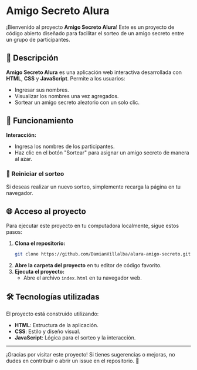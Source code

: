 # Amigo Secreto Alura

¡Bienvenido al proyecto **Amigo Secreto Alura**! Este es un proyecto de código abierto diseñado para facilitar el sorteo de un amigo secreto entre un grupo de participantes.

## 📖 Descripción

**Amigo Secreto Alura** es una aplicación web interactiva desarrollada con **HTML**, **CSS** y **JavaScript**. Permite a los usuarios:

- Ingresar sus nombres.
- Visualizar los nombres una vez agregados.
- Sortear un amigo secreto aleatorio con un solo clic.

## 🚀 Funcionamiento

**Interacción:**
- Ingresa los nombres de los participantes.
- Haz clic en el botón "Sortear" para asignar un amigo secreto de manera al azar.

### 🔄 Reiniciar el sorteo
Si deseas realizar un nuevo sorteo, simplemente recarga la página en tu navegador.

## 🌐 Acceso al proyecto
Para ejecutar este proyecto en tu computadora localmente, sigue estos pasos:

1. **Clona el repositorio:**
   ```bash
   git clone https://github.com/DamianVillalba/alura-amigo-secreto.git
   ```
2. **Abre la carpeta del proyecto** en tu editor de código favorito.
3. **Ejecuta el proyecto:**
   - Abre el archivo `index.html` en tu navegador web.

## 🛠️ Tecnologías utilizadas

El proyecto está construido utilizando:

- **HTML**: Estructura de la aplicación.
- **CSS**: Estilo y diseño visual.
- **JavaScript**: Lógica para el sorteo y la interacción.

---

¡Gracias por visitar este proyecto! Si tienes sugerencias o mejoras, no dudes en contribuir o abrir un issue en el repositorio. 🎉
